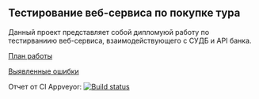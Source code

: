 ## Тестирование веб-сервиса по покупке тура

Данный проект представляет собой дипломуюй работу по тестирваниию веб-сервиса, взаимодействующего с СУДБ и API банка.

[План работы](https://github.com/Straiff20/Diplom/blob/master/Plan.md)

[Выявленные ошибки](https://github.com/Straiff20/Diplom/issues)

Отчет от CI Appveyor:
[![Build status](https://ci.appveyor.com/api/projects/status/ge4e0tmscml73pxn/branch/master?svg=true)](https://ci.appveyor.com/project/Straiff20/diplom/branch/master)